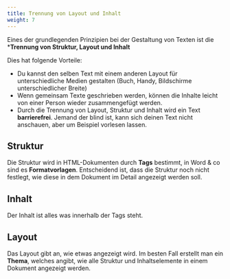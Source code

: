 ```yaml
---
title: Trennung von Layout und Inhalt
weight: 7
---
```


Eines der grundlegenden Prinzipien bei der Gestaltung von Texten ist die ***Trennung von Struktur, Layout und Inhalt**

Dies hat folgende Vorteile:

* Du kannst den selben Text mit einem anderen Layout für unterschiedliche Medien gestalten (Buch, Handy, Bildschirme unterschiedlicher Breite)
* Wenn gemeinsam Texte geschrieben werden, können die Inhalte leicht von einer Person wieder zusammengefügt werden.
* Durch die Trennung von Layout, Struktur und Inhalt wird ein Text **barrierefrei**. Jemand der blind ist, kann sich deinen Text nicht anschauen, aber um Beispiel vorlesen lassen.

## Struktur

Die Struktur wird in HTML-Dokumenten durch **Tags** bestimmt, in Word & co sind es **Formatvorlagen**. Entscheidend ist, dass die Struktur noch nicht festlegt, wie diese in dem Dokument im Detail angezeigt werden soll.

## Inhalt

Der Inhalt ist alles was innerhalb der Tags steht.

## Layout

Das Layout gibt an, wie etwas angezeigt wird. Im besten Fall erstellt man ein **Thema**, welches angibt, wie alle Struktur und Inhaltselemente in einem Dokument angezeigt werden.

